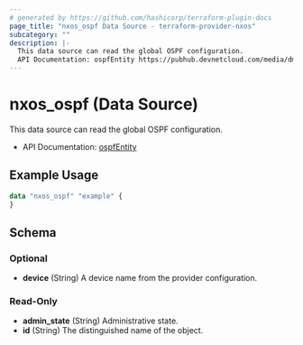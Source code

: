 ```yaml
---
# generated by https://github.com/hashicorp/terraform-plugin-docs
page_title: "nxos_ospf Data Source - terraform-provider-nxos"
subcategory: ""
description: |-
  This data source can read the global OSPF configuration.
  API Documentation: ospfEntity https://pubhub.devnetcloud.com/media/dme-docs-10-2-2/docs/Routing%20and%20Forwarding/ospf:Entity/
---
```


# nxos_ospf (Data Source)

This data source can read the global OSPF configuration.

- API Documentation: [ospfEntity](https://pubhub.devnetcloud.com/media/dme-docs-10-2-2/docs/Routing%20and%20Forwarding/ospf:Entity/)

## Example Usage

```terraform
data "nxos_ospf" "example" {
}
```

<!-- schema generated by tfplugindocs -->
## Schema

### Optional

- **device** (String) A device name from the provider configuration.

### Read-Only

- **admin_state** (String) Administrative state.
- **id** (String) The distinguished name of the object.


